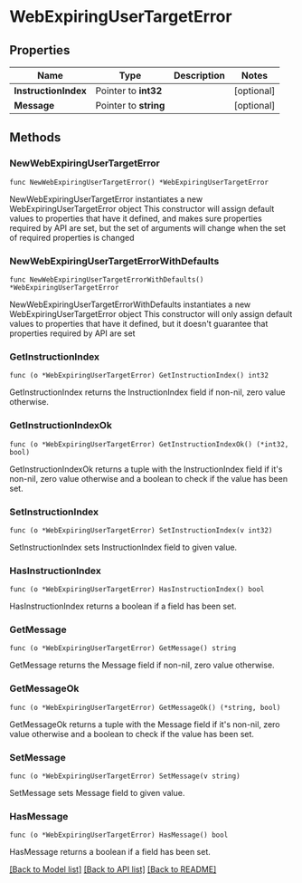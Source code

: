 # WebExpiringUserTargetError

## Properties

Name | Type | Description | Notes
------------ | ------------- | ------------- | -------------
**InstructionIndex** | Pointer to **int32** |  | [optional] 
**Message** | Pointer to **string** |  | [optional] 

## Methods

### NewWebExpiringUserTargetError

`func NewWebExpiringUserTargetError() *WebExpiringUserTargetError`

NewWebExpiringUserTargetError instantiates a new WebExpiringUserTargetError object
This constructor will assign default values to properties that have it defined,
and makes sure properties required by API are set, but the set of arguments
will change when the set of required properties is changed

### NewWebExpiringUserTargetErrorWithDefaults

`func NewWebExpiringUserTargetErrorWithDefaults() *WebExpiringUserTargetError`

NewWebExpiringUserTargetErrorWithDefaults instantiates a new WebExpiringUserTargetError object
This constructor will only assign default values to properties that have it defined,
but it doesn't guarantee that properties required by API are set

### GetInstructionIndex

`func (o *WebExpiringUserTargetError) GetInstructionIndex() int32`

GetInstructionIndex returns the InstructionIndex field if non-nil, zero value otherwise.

### GetInstructionIndexOk

`func (o *WebExpiringUserTargetError) GetInstructionIndexOk() (*int32, bool)`

GetInstructionIndexOk returns a tuple with the InstructionIndex field if it's non-nil, zero value otherwise
and a boolean to check if the value has been set.

### SetInstructionIndex

`func (o *WebExpiringUserTargetError) SetInstructionIndex(v int32)`

SetInstructionIndex sets InstructionIndex field to given value.

### HasInstructionIndex

`func (o *WebExpiringUserTargetError) HasInstructionIndex() bool`

HasInstructionIndex returns a boolean if a field has been set.

### GetMessage

`func (o *WebExpiringUserTargetError) GetMessage() string`

GetMessage returns the Message field if non-nil, zero value otherwise.

### GetMessageOk

`func (o *WebExpiringUserTargetError) GetMessageOk() (*string, bool)`

GetMessageOk returns a tuple with the Message field if it's non-nil, zero value otherwise
and a boolean to check if the value has been set.

### SetMessage

`func (o *WebExpiringUserTargetError) SetMessage(v string)`

SetMessage sets Message field to given value.

### HasMessage

`func (o *WebExpiringUserTargetError) HasMessage() bool`

HasMessage returns a boolean if a field has been set.


[[Back to Model list]](../README.md#documentation-for-models) [[Back to API list]](../README.md#documentation-for-api-endpoints) [[Back to README]](../README.md)


